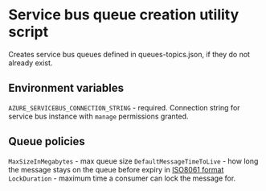 # Service bus queue creation utility script

Creates service bus queues defined in queues-topics.json, if they do not already exist.

## Environment variables

`AZURE_SERVICEBUS_CONNECTION_STRING` - required.  Connection string for service bus instance with `manage` permissions granted.

## Queue policies

`MaxSizeInMegabytes` - max queue size
`DefaultMessageTimeToLive` - how long the message stays on the queue before expiry in [ISO8061 format](https://www.digi.com/resources/documentation/digidocs/90001437-13/reference/r_iso_8601_duration_format.htm)
`LockDuration` - maximum time a consumer can lock the message for.
